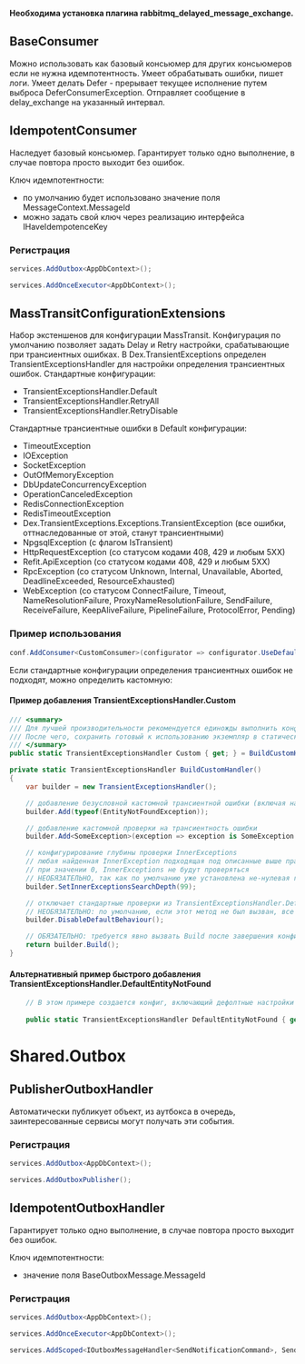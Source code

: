﻿**Необходима установка плагина rabbitmq_delayed_message_exchange.**

## BaseConsumer

Можно использовать как базовый консьюмер для других консьюмеров если не нужна идемпотентность.
Умеет обрабатывать ошибки, пишет логи.
Умеет делать Defer - прерывает текущее исполнение путем выброса DeferConsumerException.
Отправляет сообщение в delay_exchange на указанный интервал.

## IdempotentConsumer

Наследует базовый консьюмер.
Гарантирует только одно выполнение, в случае повтора просто выходит без ошибок.

Ключ идемпотентности:

- по умолчанию будет использовано значение поля MessageContext.MessageId
- можно задать свой ключ через реализацию интерфейса IHaveIdempotenceKey

### Регистрация

```csharp
services.AddOutbox<AppDbContext>();

services.AddOnceExecutor<AppDbContext>();
```

## MassTransitConfigurationExtensions

Набор экстеншенов для конфигурации MassTransit.
Конфигурация по умолчанию позволяет задать Delay и Retry настройки, срабатывающие при трансиентных ошибках.
В Dex.TransientExceptions определен TransientExceptionsHandler для настройки определения трансиентных ошибок.
Стандартные конфигурации:

- TransientExceptionsHandler.Default
- TransientExceptionsHandler.RetryAll
- TransientExceptionsHandler.RetryDisable

Стандартные трансиентные ошибки в Default конфигурации:

- TimeoutException
- IOException
- SocketException
- OutOfMemoryException
- DbUpdateConcurrencyException
- OperationCanceledException
- RedisConnectionException
- RedisTimeoutException
- Dex.TransientExceptions.Exceptions.TransientException (все ошибки, оттнаследованные от этой, станут трансиентными)
- NpgsqlException (с флагом IsTransient)
- HttpRequestException (со статусом кодами 408, 429 и любым 5XX)
- Refit.ApiException (со статусом кодами 408, 429 и любым 5XX)
- RpcException (со статусом Unknown, Internal, Unavailable, Aborted, DeadlineExceeded, ResourceExhausted)
- WebException (со статусом ConnectFailure, Timeout, NameResolutionFailure, ProxyNameResolutionFailure, SendFailure, ReceiveFailure, KeepAliveFailure,
  PipelineFailure, ProtocolError, Pending)

### Пример использования

```csharp
conf.AddConsumer<CustomConsumer>(configurator => configurator.UseDefaultConfiguration(TransientExceptionsHandler.Default, 1));
```

Если стандартные конфигурации определения трансиентных ошибок не подходят, можно определить кастомную:

#### Пример добавления TransientExceptionsHandler.Custom

```csharp
/// <summary>
/// Для лучшей производительности рекомендуется единожды выполнить конфигурацию BuildCustomHandler()
/// После чего, сохранить готовый к использованию экземпляр в статическом поле и передать во все использующие его флоу
/// </summary>
public static TransientExceptionsHandler Custom { get; } = BuildCustomHandler();

private static TransientExceptionsHandler BuildCustomHandler()
{
    var builder = new TransientExceptionsHandler();

    // добавление безусловной кастомной трансиентной ошибки (включая наследников)
    builder.Add(typeof(EntityNotFoundException));

    // добавление кастомной проверки на трансиентность ошибки
    builder.Add<SomeException>(exception => exception is SomeException {Message: "Is some transient exception"});

    // конфигурирование глубины проверки InnerExceptions
    // любая найденная InnerException подходящая под описанные выше правила, делает входящую ошибку transient
    // при значении 0, InnerExceptions не будут проверяться
    // НЕОБЯЗАТЕЛЬНО, так как по умолчанию уже установлена не-нулевая глубина проверки
    builder.SetInnerExceptionsSearchDepth(99);

    // отключает стандартные проверки из TransientExceptionsHandler.Default конфига, оставляя только те, которые были явно добавлены в текущий билдер
    // НЕОБЯЗАТЕЛЬНО: по умолчанию, если этот метод не был вызван, все явно добавленные ошибки будут дополнены и теми, что уже были определены в TransientExceptionsHandler.Default
    builder.DisableDefaultBehaviour();

    // ОБЯЗАТЕЛЬНО: требуется явно вызвать Build после завершения конфигурирования, до начала использования
    return builder.Build();
}
```
#### Альтернативный пример быстрого добавления TransientExceptionsHandler.DefaultEntityNotFound
```csharp
    // В этом примере создается конфиг, включающий дефолтные настройки TransientExceptionsHandler.Default + 1 новая безусловно трансиентная ошибка (включая наследников): EntityNotFoundException
    
    public static TransientExceptionsHandler DefaultEntityNotFound { get; } = new([typeof(EntityNotFoundException)], disableDefaultBehaviour: false, runBuild: true);
```

# Shared.Outbox

## PublisherOutboxHandler

Автоматически публикует объект, из аутбокса в очередь, заинтересованные сервисы могут получать эти события.

### Регистрация

```csharp
services.AddOutbox<AppDbContext>();

services.AddOutboxPublisher();
```

## IdempotentOutboxHandler

Гарантирует только одно выполнение, в случае повтора просто выходит без ошибок.

Ключ идемпотентности:

- значение поля BaseOutboxMessage.MessageId

### Регистрация

```csharp
services.AddOutbox<AppDbContext>();

services.AddOnceExecutor<AppDbContext>();

services.AddScoped<IOutboxMessageHandler<SendNotificationCommand>, SendNotificationOutboxHandler>();
```